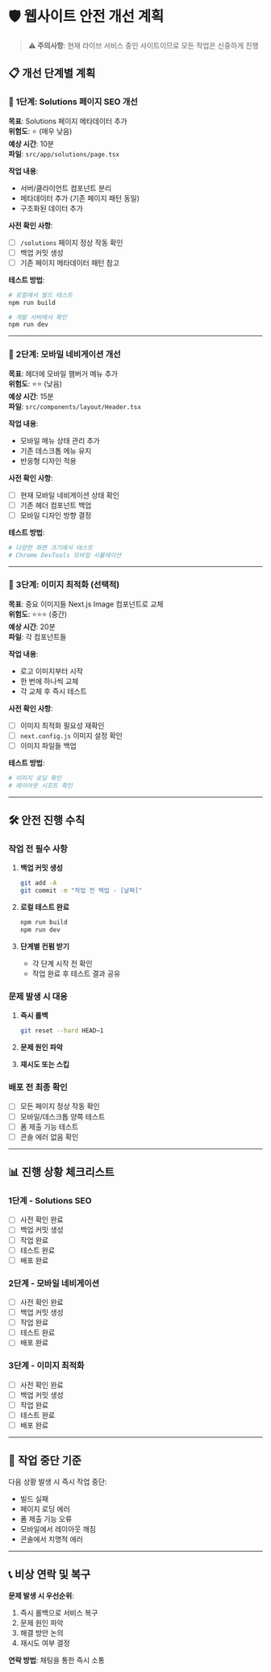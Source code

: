 # 🛡️ 웹사이트 안전 개선 계획

> **⚠️ 주의사항**: 현재 라이브 서비스 중인 사이트이므로 모든 작업은 신중하게 진행

## 📋 개선 단계별 계획

### 🔰 **1단계: Solutions 페이지 SEO 개선**
**목표**: Solutions 페이지 메타데이터 추가  
**위험도**: ⭐ (매우 낮음)  
**예상 시간**: 10분  
**파일**: `src/app/solutions/page.tsx`

**작업 내용**:
- 서버/클라이언트 컴포넌트 분리
- 메타데이터 추가 (기존 페이지 패턴 동일)
- 구조화된 데이터 추가

**사전 확인 사항**:
- [ ] `/solutions` 페이지 정상 작동 확인
- [ ] 백업 커밋 생성
- [ ] 기존 페이지 메타데이터 패턴 참고

**테스트 방법**:
```bash
# 로컬에서 빌드 테스트
npm run build

# 개발 서버에서 확인
npm run dev
```

---

### 🔰 **2단계: 모바일 네비게이션 개선**
**목표**: 헤더에 모바일 햄버거 메뉴 추가  
**위험도**: ⭐⭐ (낮음)  
**예상 시간**: 15분  
**파일**: `src/components/layout/Header.tsx`

**작업 내용**:
- 모바일 메뉴 상태 관리 추가
- 기존 데스크톱 메뉴 유지
- 반응형 디자인 적용

**사전 확인 사항**:
- [ ] 현재 모바일 네비게이션 상태 확인
- [ ] 기존 헤더 컴포넌트 백업
- [ ] 모바일 디자인 방향 결정

**테스트 방법**:
```bash
# 다양한 화면 크기에서 테스트
# Chrome DevTools 모바일 시뮬레이션
```

---

### 🔰 **3단계: 이미지 최적화 (선택적)**
**목표**: 중요 이미지들 Next.js Image 컴포넌트로 교체  
**위험도**: ⭐⭐⭐ (중간)  
**예상 시간**: 20분  
**파일**: 각 컴포넌트들

**작업 내용**:
- 로고 이미지부터 시작
- 한 번에 하나씩 교체
- 각 교체 후 즉시 테스트

**사전 확인 사항**:
- [ ] 이미지 최적화 필요성 재확인
- [ ] `next.config.js` 이미지 설정 확인
- [ ] 이미지 파일들 백업

**테스트 방법**:
```bash
# 이미지 로딩 확인
# 레이아웃 시프트 확인
```

---

## 🛠️ **안전 진행 수칙**

### **작업 전 필수 사항**
1. **백업 커밋 생성**
   ```bash
   git add -A
   git commit -m "작업 전 백업 - [날짜]"
   ```

2. **로컬 테스트 완료**
   ```bash
   npm run build
   npm run dev
   ```

3. **단계별 컨펌 받기**
   - 각 단계 시작 전 확인
   - 작업 완료 후 테스트 결과 공유

### **문제 발생 시 대응**
1. **즉시 롤백**
   ```bash
   git reset --hard HEAD~1
   ```

2. **문제 원인 파악**
3. **재시도 또는 스킵**

### **배포 전 최종 확인**
- [ ] 모든 페이지 정상 작동 확인
- [ ] 모바일/데스크톱 양쪽 테스트
- [ ] 폼 제출 기능 테스트
- [ ] 콘솔 에러 없음 확인

---

## 📊 **진행 상황 체크리스트**

### 1단계 - Solutions SEO
- [ ] 사전 확인 완료
- [ ] 백업 커밋 생성
- [ ] 작업 완료
- [ ] 테스트 완료
- [ ] 배포 완료

### 2단계 - 모바일 네비게이션
- [ ] 사전 확인 완료
- [ ] 백업 커밋 생성
- [ ] 작업 완료
- [ ] 테스트 완료
- [ ] 배포 완료

### 3단계 - 이미지 최적화
- [ ] 사전 확인 완료
- [ ] 백업 커밋 생성
- [ ] 작업 완료
- [ ] 테스트 완료
- [ ] 배포 완료

---

## 🚫 **작업 중단 기준**

다음 상황 발생 시 즉시 작업 중단:
- 빌드 실패
- 페이지 로딩 에러
- 폼 제출 기능 오류
- 모바일에서 레이아웃 깨짐
- 콘솔에서 치명적 에러

---

## 📞 **비상 연락 및 복구**

**문제 발생 시 우선순위**:
1. 즉시 롤백으로 서비스 복구
2. 문제 원인 파악
3. 해결 방안 논의
4. 재시도 여부 결정

**연락 방법**: 채팅을 통한 즉시 소통 